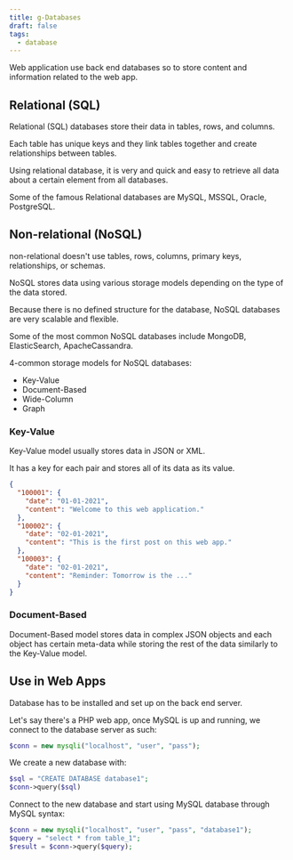 ```yaml
---
title: g-Databases
draft: false
tags:
  - database
---
```

Web application use back end databases so to store content and information related to the web app.

## Relational (SQL)

Relational (SQL) databases store their data in tables, rows, and columns. 

Each table has unique keys and they link tables together and create relationships between tables.

Using relational database, it is very and quick and easy to retrieve all data about a certain element from all databases.

Some of the famous Relational databases are MySQL, MSSQL, Oracle, PostgreSQL.

## Non-relational (NoSQL)

non-relational doesn't use tables, rows, columns, primary keys, relationships, or schemas.

NoSQL stores data using various storage models depending on the type of the data stored. 

Because there is no defined structure for the database, NoSQL databases are very scalable and flexible. 

Some of the most common NoSQL databases include MongoDB, ElasticSearch, ApacheCassandra.

4-common storage models for NoSQL databases:

- Key-Value
- Document-Based
- Wide-Column
- Graph

### Key-Value

Key-Value model usually stores data in JSON or XML. 

It has a key for each pair and stores all of its data as its value. 


```json
{
  "100001": {
    "date": "01-01-2021",
    "content": "Welcome to this web application."
  },
  "100002": {
    "date": "02-01-2021",
    "content": "This is the first post on this web app."
  },
  "100003": {
    "date": "02-01-2021",
    "content": "Reminder: Tomorrow is the ..."
  }
}
```


### Document-Based

Document-Based model stores data in complex JSON objects and each object has certain meta-data while storing the rest of the data similarly to the Key-Value model.



## Use in Web Apps

Database has to be installed and set up on the back end server. 

Let's say there's a PHP web app, once MySQL is up and running, we connect to the database server as such:

```php
$conn = new mysqli("localhost", "user", "pass");
```


We create a new database with:

```php
$sql = "CREATE DATABASE database1";
$conn->query($sql)
```

Connect to the new database and start using MySQL database through MySQL syntax:

```php
$conn = new mysqli("localhost", "user", "pass", "database1");
$query = "select * from table_1";
$result = $conn->query($query);
```

